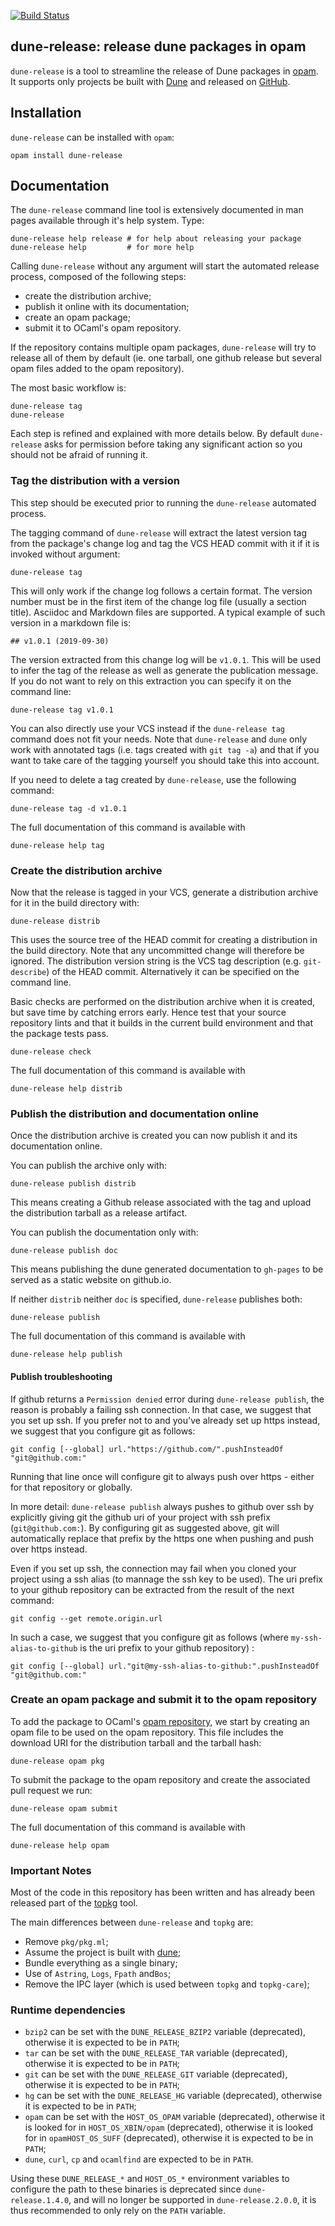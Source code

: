 [![Build Status](https://img.shields.io/endpoint?url=https%3A%2F%2Fci.ocamllabs.io%2Fbadge%2Focamllabs%2Fdune-release%2Fmain&logo=ocaml)](https://ci.ocamllabs.io/github/ocamllabs/dune-release)

## dune-release: release dune packages in opam

`dune-release` is a tool to streamline the release of Dune packages in
[opam](https://opam.ocaml.org). It supports only projects be built
with [Dune](https://github.com/ocaml/dune) and released on
[GitHub](https://github.com).

## Installation

`dune-release` can be installed with `opam`:

```
opam install dune-release
```

## Documentation

The `dune-release` command line tool is extensively documented in man pages
available through it's help system. Type:

```
dune-release help release # for help about releasing your package
dune-release help         # for more help
```

Calling `dune-release` without any argument will start the automated release process, composed of the following steps:
- create the distribution archive;
- publish it online with its documentation;
- create an opam package;
- submit it to OCaml's opam repository.

If the repository contains multiple opam packages, `dune-release` will try to release all of them by default (ie. one tarball, one github release but several opam files added to the opam repository).

The most basic workflow is:

```
dune-release tag
dune-release
```

Each step is refined and explained with more details below.
By default `dune-release` asks for permission before taking any significant action so you should not be afraid of running it.


### Tag the distribution with a version

This step should be executed prior to running the `dune-release` automated process.

The tagging command of `dune-release` will extract the latest version tag from the package's change log and tag the VCS HEAD commit with it if it is invoked without argument:

```
dune-release tag
```

This will only work if the change log follows a certain format.
The version number must be in the first item of the change log file (usually a section title). Asciidoc and Markdown files are supported. A typical example of such version in a markdown file is:

```
## v1.0.1 (2019-09-30)
```

The version extracted from this change log will be `v1.0.1`. This will be used to infer the tag of the release as well as generate the publication message. If you do not want to rely on this extraction you can specify it on the command line:

```
dune-release tag v1.0.1
```

You can also directly use your VCS instead if the `dune-release tag` command does not fit your needs.
Note that `dune-release` and `dune` only work with annotated tags (i.e. tags created with
`git tag -a`) and that if you want to take care of the tagging yourself you should take this into
account.

If you need to delete a tag created by `dune-release`, use the following command:

```
dune-release tag -d v1.0.1
```

The full documentation of this command is available with
```
dune-release help tag
```


### Create the distribution archive

Now that the release is tagged in your VCS, generate a distribution archive for it in the build directory with:

```
dune-release distrib
```

This uses the source tree of the HEAD commit for creating a distribution in the build directory.
Note that any uncommitted change will therefore be ignored. The distribution version string is the
VCS tag description (e.g. `git-describe`) of the HEAD commit. Alternatively it can be specified on
the command line.

Basic checks are performed on the distribution archive when it is created, but save time by catching
errors early. Hence test that your source repository lints and that it builds in the current build
environment and that the package tests pass.

```
dune-release check
```

The full documentation of this command is available with
```
dune-release help distrib
```


### Publish the distribution and documentation online

Once the distribution archive is created you can now publish it and its documentation online.

You can publish the archive only with:

```
dune-release publish distrib
```

This means creating a Github release associated with the tag and upload the distribution tarball as a release artifact.

You can publish the documentation only with:

```
dune-release publish doc
```

This means publishing the dune generated documentation to `gh-pages` to be served as a static website on github.io.

If neither `distrib` neither `doc` is specified, `dune-release` publishes both:

```
dune-release publish
```

The full documentation of this command is available with
```
dune-release help publish
```

#### Publish troubleshooting

If github returns a `Permission denied` error during `dune-release publish`, the reason is probably a failing ssh connection. In that case, we suggest that you set up ssh. If you prefer not to and you've already set up https instead, we suggest that you configure git as follows:
```
git config [--global] url."https://github.com/".pushInsteadOf "git@github.com:"
```
Running that line once will configure git to always push over https - either for that repository or globally.

In more detail: `dune-release publish` always pushes to github over ssh by explicitly giving git the github uri of your project with ssh prefix (`git@github.com:`). By configuring git as suggested above, git will automatically replace that prefix by the https one when pushing and push over https instead.

Even if you set up ssh, the connection may fail when you cloned your project using a ssh alias (to mannage the ssh key to be used).
The uri prefix to your github repository can be extracted from the result of the next command:
```
git config --get remote.origin.url
```

In such a case, we suggest that you configure git as follows (where `my-ssh-alias-to-github` is the uri prefix to your github repository) :
```
git config [--global] url."git@my-ssh-alias-to-github:".pushInsteadOf "git@github.com:"
```

### Create an opam package and submit it to the opam repository

To add the package to OCaml's [opam repository](https://github.com/ocaml/opam-repository), we start by creating an opam file to be used on the opam repository. This file includes the download URI for the distribution tarball and the tarball hash:

```
dune-release opam pkg
```

To submit the package to the opam repository and create the associated pull request we run:

```
dune-release opam submit
```

The full documentation of this command is available with
```
dune-release help opam
```


### Important Notes

Most of the code in this repository has been written and has already
been released part of the [topkg](http://erratique.ch/software/topkg)
tool.

The main differences between `dune-release` and `topkg` are:

- Remove `pkg/pkg.ml`;
- Assume the project is built with [dune](https://github.com/ocaml/dune);
- Bundle everything as a single binary;
- Use of `Astring`, `Logs`, `Fpath` and`Bos`;
- Remove the IPC layer (which is used between `topkg` and `topkg-care`);

### Runtime dependencies

- `bzip2` can be set with the `DUNE_RELEASE_BZIP2` variable (deprecated), otherwise it is expected to be in `PATH`;
- `tar` can be set with the `DUNE_RELEASE_TAR` variable (deprecated), otherwise it is expected to be in `PATH`;
- `git` can be set with the `DUNE_RELEASE_GIT` variable (deprecated), otherwise it is expected to be in `PATH`;
- `hg` can be set with the `DUNE_RELEASE_HG` variable (deprecated), otherwise it is expected to be in `PATH`;
- `opam` can be set with the `HOST_OS_OPAM` variable (deprecated), otherwise it is looked for in `HOST_OS_XBIN/opam` (deprecated), otherwise it is looked for in `opamHOST_OS_SUFF` (deprecated), otherwise it is expected to be in `PATH`;
- `dune`, `curl`, `cp` and `ocamlfind` are expected to be in `PATH`.

Using these `DUNE_RELEASE_*` and `HOST_OS_*` environment variables to configure the path to these binaries is deprecated since `dune-release.1.4.0`, and will no longer be supported in `dune-release.2.0.0`, it is thus recommended to only rely on the `PATH` variable.
